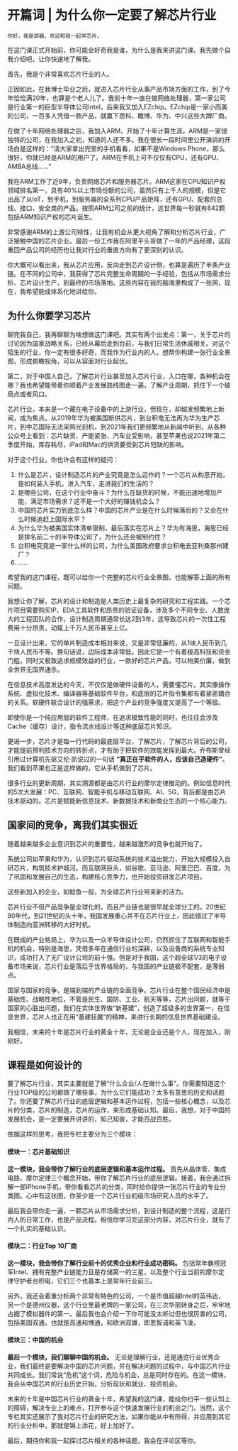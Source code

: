 # 开篇词 | 为什么你一定要了解芯片行业

    你好，我是邵巍，欢迎和我一起学芯片。

在这门课正式开始前，你可能会好奇我是谁，为什么是我来讲这门课。我先做个自我介绍吧，让你快速地了解我。

首先，我是个非常喜欢芯片行业的人。

正因如此，在我博士毕业之后，就进入芯片行业从事产品市场方面的工作，到了今年恰恰满20年，也算是个老人儿了。我前十年一直在做网络处理器，第一家公司是行业第一的巨型半导体公司Intel，后来我又加入EZchip。EZchip是一家小而美的公司，一百多人凭借一款产品，就赢下思科、瞻博、华为、中兴这些大牌厂商。

在做了十年网络处理器之后，我加入ARM，开始了十年计算生涯。ARM是一家很独特的公司，在我加入之初，知道的人还不多。我在很长一段时间里公开演讲的开场白是这样的：“请大家拿出兜里的手机看看，如果不是Windows Phone，那么很好，你就已经是ARM的用户了。ARM在手机上可不仅仅有CPU，还有GPU、AMBA总线……”

我在ARM工作了近9年，负责网络芯片和服务器芯片。ARM这家在CPU知识产权领域排名第一，具有40%以上市场份额的公司，虽然只有上千人的规模，但是它出品了从IoT，到手机，到服务器的全系列CPU产品矩阵，还有GPU、配套的总线、接口、安全类的产品。按照ARM公司之前的统计，这世界每一秒就有842颗包括ARM知识产权的芯片诞生。

非常感谢ARM的上游公司特性，让我有机会从更大视角了解和分析芯片行业，广泛接触中国的芯片企业。最后一份工作我在阿里平头哥做了一年的产品经理，这段重回产品公司的经历也让我对行业的垂直方向有了更深刻的认识。

你大概可以看出来，我从芯片应用，反向走到芯片设计侧，也算是遍历了半条产业链。在不同的公司中，我获得了芯片完整生命周期的一手经验，包括从市场需求分析、芯片设计生产，到最终的市场落地。这些内容在我的脑海里构成了一张网，现在，我希望能成体系化地讲给你。

## 为什么你要学习芯片

聊完我自己，我再聊聊为啥想做这门课吧。其实有两个出发点：第一，关于芯片的讨论因为国家战略关系，已经从幕后走到台前，与我们日常生活休戚相关。对这个陌生的行业，你一定有很多好奇，而我作为行业内的人，想帮你构建一张行业全景图，形成俯瞰视角，可以从容面对行业起伏。

第二，对于中国人自己，了解芯片行业甚至加入芯片行业，入口在哪，各种机会在哪？我也希望能带着你顺着产业发展路线图走一遍，了解产业周期，抓住下一个破局点或者风口。

芯片行业，本来是一个藏在电子设备中的上游行业，但现在，却越发频繁地上新闻，成为焦点。从2019年华为被美国断供芯片，到台积电无法再为华为生产芯片，到中芯国际无法采购光刻机，到2021年我们更频繁地从新闻中听到，从各种公众号上看到：芯片缺货、产能紧张、汽车业受影响，甚至苹果也说2021年第二季度开始，库存耗尽，iPad和Mac的供货要受到芯片短缺的影响。

对于这个行业，你也许会有这样的疑问：

1.  什么是芯片，设计制造芯片的产业究竟是怎么运作的？一个芯片从构思开始，是如何装入手机，进入汽车，走进我们的生活的？
2.  是哪些公司，在这个行业中奋斗？为什么在缺货的时候，不能迅速地增加产能，满足市场需求？这不是一个大好的赚钱机会么？
3.  中国的芯片实力到底怎么样？中国的芯片产业是在什么时候落后的？又会在什么时候追赶上国际水平？
4.  为什么华为被美国实体清单限制，最后落实在芯片上？华为有海思，海思已经是排名前二十的半导体公司了，为什么还会被制约住？
5.  台积电究竟是一家什么样的公司，为什么美国政府要求台积电去亚利桑那州建厂？
6.  ……

希望我的这门课程，既可以给你一个完整的芯片行业全景图，也能解答上面的所有问题。

我想让你了解，芯片的设计和制造是人类历史上最复杂的研究和工程实践。一个芯片项目需要购买IP、EDA工具软件和昂贵的验证设备，涉及多个不同专业、人数庞大的工程团队的合作，设计制造周期通常长达2到3年，这导致芯片的一次性工程费用十分昂贵，动辄上千万人民币甚至上亿。

一旦设计出来，它的单片制造成本相对来说，又是非常低廉的，从1块人民币到几千块人民币不等。换句话说，边际成本非常低。因此它是一个有着极高科技和资金门槛，同时又极致追求规模效益的行业，一款好的芯片产品，可以物美价廉，做到全世界无国界通杀。

在信息技术高度发达的今天，不仅仅是做硬件设备的人，需要懂芯片。其实像操作系统、虚拟化技术、编译器等基础软件平台，和底层的芯片指令集都有着紧密耦合的关系。软硬件联合设计的强需求，把这个产业的竞争强度又提高了一个等级。

即使你是一个纯应用层的软件工程师，在追求极致性能的同时，也往往会涉及Cache（缓存）设计，指令流水线设计等这种底层芯片知识。

更进一步，芯片才是每一行代码的最底层平台，了解芯片，了解芯片背后的公司，才能提前预判技术方向的转折点，才有助于把软件的效能发挥到最大。乔布斯曾经引用过计算机先驱艾伦·凯说过的一句话 **“真正在乎软件的人，应该自己造硬件”**。我们看到苹果也正是这样做的，它从手机做到了芯片。

很多行业的更新周期，其实溯源都是由芯片行业的摩尔定律推动的。例如信息时代的5次大发展：PC、互联网、智能手机与移动互联网、AI、5G，背后都是由芯片技术驱动的。芯片是赋能新信息技术、新数据技术和新商业生态的一个核心能力。

## 国家间的竞争，离我们其实很近

随着越来越多企业意识到芯片的重要性，越来越激烈的竞争也就开始了。

系统公司如苹果和华为，认识到芯片驱动系统的技术溢出能力，开始大规模投入自研芯片，构筑技术护城河。而互联网巨头，如谷歌、亚马逊、阿里巴巴、百度，为了巩固和发展自己的生态，构建核心竞争力，也开始投资研发芯片项目。

这些新加入的企业，如鲶鱼一般，为全球芯片行业带来新的活力。

芯片行业不但产品竞争是全球化的，而且产业链也是很早就全球分工的。20世纪90年代，到21世纪的头十年，我国发展重心并不在芯片行业上，因此错过了半导体制造向亚洲转移的大好时机。

在既成的产业格局上，华为以及一众半导体设计公司，仍然抓住了互联网和智能手机的机会，特别是海思，凭借多年在通信行业的深耕，以及设备商的系统专业知识，成功打入了无厂设计公司的前十强。但是对于我国，这个超全球1/3的电子设备市场来说，芯片行业是落后于世界格局的，与我国的产业链极不配套，是薄弱点。

国家与国家的竞争，是端到端的产业链的全面竞争。芯片行业在整个国民经济中是基础性、战略性地位，不管是民生、国防、工业、航天等等，芯片出问题，就等于国家的心脏出问题，我们在实体世界做“新基建”，创造了超级多的世界第一，在信息世界，芯片人也正在用“基建狂魔”的精神，来进行长期的信息世界基础建设。

我相信，未来的十年是芯片行业的黄金十年，无论是企业还是个人，现在加入，刚刚好。

## 课程是如何设计的

要了解芯片行业，其实主要就是了解“什么企业/人在做什么事”。你需要知道这个行业TOP级的公司都做了哪些事，为什么它们能成功？太多有意思的历史和话题了。你还要了解芯片行业的底层逻辑和基本运作过程，包括一些核心概念，以及芯片的分类，芯片的制造，芯片的运作，来形成基础认知。最后，我想，对于中国的发展机会，是一定要展开讲讲的，知己知彼，才能百战百胜。

依据这样的思考，我把专栏主要分为三个模块：

#### 模块一：芯片基础知识

**这一模块，我会带你了解行业的底层逻辑和基本运作过程。** 首先从晶体管、集成电路、摩尔定律三个概念开始，带你了解芯片行业的底层逻辑。接着，我会通过拆解一部iPhone手机，带你看看芯片的分类，同时给你提供一张芯片行业的专业分类图。心中有这张图，你至少是一个芯片行业初级市场研究人员的水平了。

最后我会带你走一遍，一颗芯片从市场需求分析，到设计制造的整个流程，这是行内人的日常工作，也是产品流程。相信你学习完这部分内容，对芯片行业，就有了一个扎实的基础认识。

#### 模块二：行业Top 10厂商

**这一模块，我会带你了解行业前十的优秀企业和行业成功密码。** 包括常年霸榜冠军Intel、拥有完整产业链能力且是存储第一的三星，以及整个行业当前的摩尔定律守护者台积电，它们三个也基本上是常年行业前三。

另外，我还会着重分析两个非常有特色的公司，一个是市值超越Intel的英伟达，另一个是德州仪器，这个行业里最老牌的一家公司，在三次华丽转身之后，牢牢地占据了模拟器件的第一。最后我也会介绍一下你可能没太听过但也很厉害的公司，包括美国双通，也就是高通和博通，和欧洲双雄，即恩智浦和英飞凌。

#### 模块三：中国的机会

**最后一个模块，我们聊聊中国的机会。** 无论是理解行业，还是通览行业优秀企业，我们最终是要解决中国的芯片问题，并在解决问题的过程中，与中国芯片行业共同成长。我们常说“危机”这个词，危险与机会，总是同时存在的。在这一模块，我会从中国芯片的行业历史开始，分析现状和就业、投资机会。

未来的十年是中国芯片行业的黄金十年，希望我的这门课，能给你扫平一些认知上的障碍，解决专业上的难点，打开参与这个快速发展行业的机会之门。当然，这个专栏其实还展示了我对芯片行业的研究方法，如果你能从中有所得，并应用到其它的行业分析中，那就是锦上添花，好上加好了。

最后，期待你和我一起探讨芯片相关的各种话题，我会在评论区等你。
    